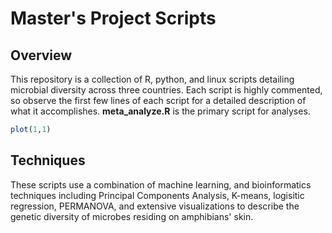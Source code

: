 # Master's Project Scripts

## Overview
This repository is a collection of R, python, and linux scripts detailing microbial diversity across three countries. Each script is highly commented, so observe the first few lines of each script for a detailed description of what it accomplishes. **meta_analyze.R** is the primary script for analyses.

``` r
plot(1,1)
```

## Techniques
These scripts use a combination of machine learning, and bioinformatics techniques including Principal Components Analysis, K-means, logisitic regression, PERMANOVA, and extensive visualizations to describe the genetic diversity of microbes residing on amphibians' skin.
